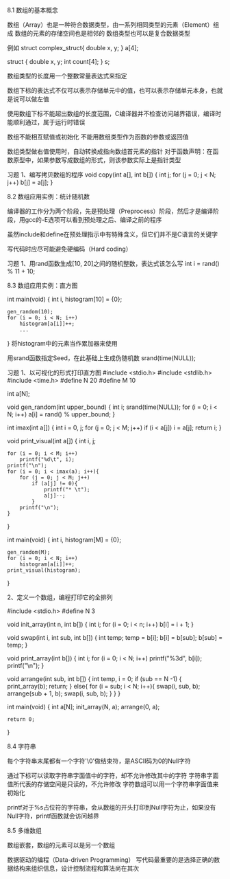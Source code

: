 8.1 数组的基本概念

数组（Array）也是一种符合数据类型，由一系列相同类型的元素（Element）组成
数组的元素的存储空间也是相邻的
数组类型也可以是复合数据类型

例如
struct complex_struct{
    double x, y;
} a[4];

struct {
    double x, y;
    int count[4];
} s;

数组类型的长度用一个整数常量表达式来指定

数组下标的表达式不仅可以表示存储单元中的值，也可以表示存储单元本身，也就是说可以做左值

使用数组下标不能超出数组的长度范围，C编译器并不检查访问越界错误，编译时能顺利通过，属于运行时错误

数组不能相互赋值或初始化
不能用数组类型作为函数的参数或返回值

数组类型做右值使用时，自动转换成指向数组首元素的指针
对于函数声明：在函数原型中，如果参数写成数组的形式，则该参数实际上是指针类型

习题
1、编写拷贝数组的程序
void copy(int a[], int b[])
{
    int j;
    for (j = 0; j < N; j++)
        b[j] = a[j];
}

8.2 数组应用实例：统计随机数

编译器的工作分为两个阶段，先是预处理（Preprocess）阶段，然后才是编译阶段，用gcc的-E选项可以看到预处理之后、编译之前的程序

虽然include和define在预处理指示中有特殊含义，但它们并不是C语言的关键字

写代码时应尽可能避免硬编码（Hard coding）

习题
1、用rand函数生成[10, 20]之间的随机整数，表达式该怎么写
int i = rand() % 11 + 10;

8.3 数组应用实例：直方图

int main(void)
{
    int i, histogram[10] = {0};

    gen_random(10);
    for (i = 0; i < N; i++)
        histogram[a[i]]++;
        ...
}
将histogram中的元素当作累加器来使用

用srand函数指定Seed，在此基础上生成伪随机数
srand(time(NULL));

习题
1、以可视化的形式打印直方图
#include <stdio.h>
#include <stdlib.h>
#include <time.h>
#define N 20
#define M 10

int a[N];

void gen_random(int upper_bound)
{
    int i;
    srand(time(NULL));
    for (i = 0; i < N; i++)
        a[i] = rand() % upper_bound;
}

int imax(int a[])
{
    int i = 0, j;
    for (j = 0; j < M; j++)
        if (i < a[j])
            i = a[j];
    return i;
}

void print_visual(int a[])
{
    int i, j;

    for (i = 0; i < M; i++)
        printf("%d\t", i);
    printf("\n");
    for (i = 0; i < imax(a); i++){
        for (j = 0; j < M; j++)
            if (a[j] != 0){
                printf("* \t");
                a[j]--;
            }
        printf("\n");
    }

}

int main(void)
{
    int i, histogram[M] = {0};

    gen_random(M);
    for (i = 0; i < N; i++)
        histogram[a[i]]++;
    print_visual(histogram);
}

2、定义一个数组，编程打印它的全排列

#include <stdio.h>
#define N 3

void init_array(int n, int b[])
{
    int i;
    for (i = 0; i < n; i++)
        b[i] = i + 1;
}

void swap(int i, int sub, int b[])
{
    int temp;
    temp = b[i];
    b[i] = b[sub];
    b[sub] = temp;
}

void print_array(int b[])
{
    int i;
    for (i = 0; i < N; i++)
        printf("%3d", b[i]);
    printf("\n");
}

void arrange(int sub, int b[])
{
    int temp, i = 0;
    if (sub == N -1)
    {
        print_array(b);
        return;
    }
    else{
        for (i = sub; i < N; i++){
            swap(i, sub, b);
            arrange(sub + 1, b);
            swap(i, sub, b);
        }
    }
}

int main(void)
{
    int a[N];
    init_array(N, a);
    arrange(0, a);

    return 0;
}

8.4 字符串

每个字符串末尾都有一个字符'\0'做结束符，是ASCII码为0的Null字符

通过下标可以读取字符串字面值中的字符，却不允许修改其中的字符
字符串字面值所代表的存储空间是只读的，不允许修改
字符数组可以用一个字符串字面值来初始化

printf对于%s占位符的字符串，会从数组的开头打印到Null字符为止，如果没有Null字符，printf函数就会访问越界

8.5 多维数组

数组嵌套，数组的元素可以是另一个数组

数据驱动的编程（Data-driven Programming）
写代码最重要的是选择正确的数据结构来组织信息，设计控制流程和算法尚在其次
